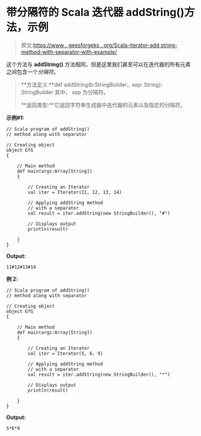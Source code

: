 # 带分隔符的 Scala 迭代器 addString()方法，示例

> 原文:[https://www . geesforgeks . org/Scala-iterator-add string-method-with-separator-with-example/](https://www.geeksforgeeks.org/scala-iterator-addstring-method-with-a-separator-with-example/)

这个方法与 **addString()** 方法相同，但是这里我们甚至可以在迭代器的所有元素之间包含一个*分隔符*。

> **方法定义:**def addString(b:StringBuilder，sep: String): StringBuilder
> 其中， *sep* 为分隔符。
> 
> **返回类型:**它返回字符串生成器中迭代器的元素以及指定的分隔符。

**示例#1:**

```
// Scala program of addString()
// method along with separator

// Creating object
object GfG
{ 

    // Main method
    def main(args:Array[String])
    {

        // Creating an Iterator 
        val iter = Iterator(11, 12, 13, 14)

        // Applying addString method
        // with a separator
        val result = iter.addString(new StringBuilder(), "#")

        // Displays output
        println(result)

    }
}
```

**Output:**

```
11#12#13#14

```

**例 2:**

```
// Scala program of addString()
// method along with separator

// Creating object
object GfG
{ 

    // Main method
    def main(args:Array[String])
    {

        // Creating an Iterator 
        val iter = Iterator(5, 6, 9)

        // Applying addString method
        // with a separator
        val result = iter.addString(new StringBuilder(), "*")

        // Displays output
        println(result)

    }
}
```

**Output:**

```
5*6*9

```